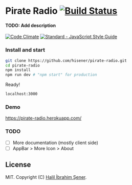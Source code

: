 # Pirate Radio [![Build Status][travis-image]][travis-url]

#### TODO: Add description

[![Code Climate](https://codeclimate.com/github/hisener/pirate-radio/badges/gpa.svg)](https://codeclimate.com/github/hisener/pirate-radio)
[![Standard - JavaScript Style Guide](https://img.shields.io/badge/code%20style-standard-brightgreen.svg)](http://standardjs.com/)

[travis-image]: https://travis-ci.org/hisener/pirate-radio.svg?branch=master
[travis-url]: https://travis-ci.org/hisener/pirate-radio

### Install and start
```bash
git clone https://github.com/hisener/pirate-radio.git
cd pirate-radio
npm install
npm run dev # "npm start" for production
```

Ready!
```bash
localhost:3000
```

### Demo
https://pirate-radio.herokuapp.com/

### TODO
- [ ] More documentation (mostly client side)
- [ ] AppBar > More Icon > About

## License

MIT. Copyright (C) [Halil İbrahim Şener](http://halilsener.com/).
